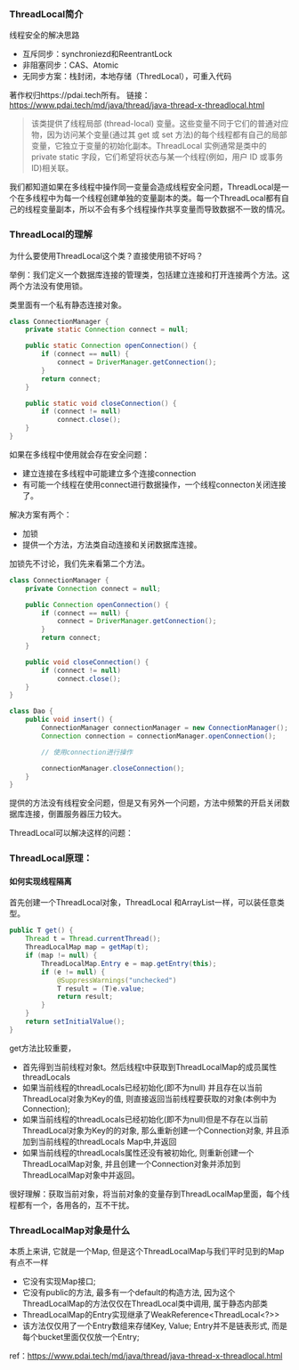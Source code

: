 ### ThreadLocal简介

线程安全的解决思路

- 互斥同步：synchroniezd和ReentrantLock
- 非阻塞同步：CAS、Atomic
- 无同步方案：栈封闭，本地存储（ThredLocal），可重入代码

著作权归https://pdai.tech所有。 链接：https://www.pdai.tech/md/java/thread/java-thread-x-threadlocal.html

> 该类提供了线程局部 (thread-local) 变量。这些变量不同于它们的普通对应物，因为访问某个变量(通过其 get 或 set 方法)的每个线程都有自己的局部变量，它独立于变量的初始化副本。ThreadLocal 实例通常是类中的 private static 字段，它们希望将状态与某一个线程(例如，用户 ID 或事务 ID)相关联。

我们都知道如果在多线程中操作同一变量会造成线程安全问题，ThreadLocal是一个在多线程中为每一个线程创建单独的变量副本的类。每一个ThreadLocal都有自己的线程变量副本，所以不会有多个线程操作共享变量而导致数据不一致的情况。

### ThreadLocal的理解

为什么要使用ThreadLocal这个类？直接使用锁不好吗？

举例：我们定义一个数据库连接的管理类，包括建立连接和打开连接两个方法。这两个方法没有使用锁。

类里面有一个私有静态连接对象。

```java
class ConnectionManager {
    private static Connection connect = null;

    public static Connection openConnection() {
        if (connect == null) {
            connect = DriverManager.getConnection();
        }
        return connect;
    }

    public static void closeConnection() {
        if (connect != null)
            connect.close();
    }
}
```

如果在多线程中使用就会存在安全问题：

- 建立连接在多线程中可能建立多个连接connection
- 有可能一个线程在使用connect进行数据操作，一个线程connecton关闭连接了。

解决方案有两个：

- 加锁
- 提供一个方法，方法类自动连接和关闭数据库连接。

加锁先不讨论，我们先来看第二个方法。

```java
class ConnectionManager {
    private Connection connect = null;

    public Connection openConnection() {
        if (connect == null) {
            connect = DriverManager.getConnection();
        }
        return connect;
    }

    public void closeConnection() {
        if (connect != null)
            connect.close();
    }
}

class Dao {
    public void insert() {
        ConnectionManager connectionManager = new ConnectionManager();
        Connection connection = connectionManager.openConnection();

        // 使用connection进行操作

        connectionManager.closeConnection();
    }
}
```

提供的方法没有线程安全问题，但是又有另外一个问题，方法中频繁的开启关闭数据库连接，倒置服务器压力较大。

ThreadLocal可以解决这样的问题：

### ThreadLocal原理：

#### 如何实现线程隔离

首先创建一个ThreadLocal对象，ThreadLocal<T> 和ArrayList一样，可以装任意类型。

```java
public T get() {
    Thread t = Thread.currentThread();
    ThreadLocalMap map = getMap(t);
    if (map != null) {
        ThreadLocalMap.Entry e = map.getEntry(this);
        if (e != null) {
            @SuppressWarnings("unchecked")
            T result = (T)e.value;
            return result;
        }
    }
    return setInitialValue();
}
```

get方法比较重要，

- 首先得到当前线程对象t。然后线程t中获取到ThreadLocalMap的成员属性threadLocals
- 如果当前线程的threadLocals已经初始化(即不为null) 并且存在以当前ThreadLocal对象为Key的值, 则直接返回当前线程要获取的对象(本例中为Connection);
- 如果当前线程的threadLocals已经初始化(即不为null)但是不存在以当前ThreadLocal对象为Key的的对象, 那么重新创建一个Connection对象, 并且添加到当前线程的threadLocals Map中,并返回
- 如果当前线程的threadLocals属性还没有被初始化, 则重新创建一个ThreadLocalMap对象, 并且创建一个Connection对象并添加到ThreadLocalMap对象中并返回。

很好理解：获取当前对象，将当前对象的变量存到ThreadLocalMap里面，每个线程都有一个，各用各的，互不干扰。

### ThreadLocalMap对象是什么

本质上来讲, 它就是一个Map, 但是这个ThreadLocalMap与我们平时见到的Map有点不一样

- 它没有实现Map接口;
- 它没有public的方法, 最多有一个default的构造方法, 因为这个ThreadLocalMap的方法仅仅在ThreadLocal类中调用, 属于静态内部类
- ThreadLocalMap的Entry实现继承了WeakReference<ThreadLocal<?>>
- 该方法仅仅用了一个Entry数组来存储Key, Value; Entry并不是链表形式, 而是每个bucket里面仅仅放一个Entry;

ref：https://www.pdai.tech/md/java/thread/java-thread-x-threadlocal.html

